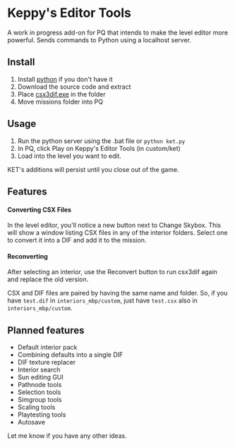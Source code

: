 # Keppy's Editor Tools
A work in progress add-on for PQ that intends to make the level editor more powerful.
Sends commands to Python using a localhost server.

## Install
1. Install [python](https://www.python.org/downloads/) if you don't have it
2. Download the source code and extract
3. Place [csx3dif.exe](https://github.com/RandomityGuy/csx3dif/releases) in the folder
4. Move missions folder into PQ

## Usage

1. Run the python server using the .bat file or `python ket.py`
2. In PQ, click Play on Keppy's Editor Tools (in custom/ket)
3. Load into the level you want to edit.

KET's additions will persist until you close out of the game.

## Features
#### Converting CSX Files
In the level editor, you'll notice a new button next to Change Skybox. This will show a window listing CSX files in any of the interior folders. Select one to convert it into a DIF and add it to the mission.

#### Reconverting
After selecting an interior, use the Reconvert button to run csx3dif again and replace the old version.

CSX and DIF files are paired by having the same name and folder. So, if you have `test.dif` in `interiors_mbp/custom`, just have `test.csx` also in `interiors_mbp/custom`.

## Planned features

+ Default interior pack
+ Combining defaults into a single DIF
+ DIF texture replacer
+ Interior search
+ Sun editing GUI
+ Pathnode tools
+ Selection tools
+ Simgroup tools
+ Scaling tools
+ Playtesting tools
+ Autosave

Let me know if you have any other ideas.
